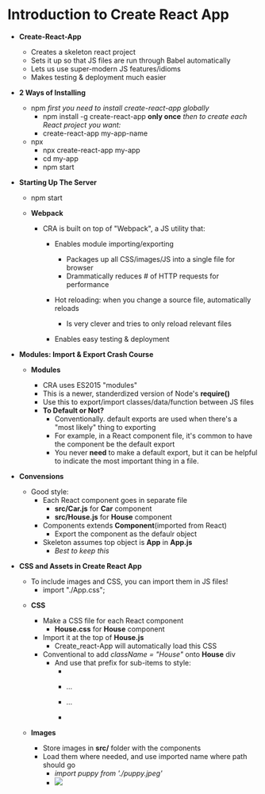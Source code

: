 # Introduction to Create React App

* **Create-React-App**
    - Creates a skeleton react project
    - Sets it up so that JS files are run through Babel automatically
    - Lets us use super-modern JS features/idioms
    - Makes testing & deployment much easier

* **2 Ways of Installing**
    - npm
        *first you need to install create-react-app globally*
        - npm install -g create-react-app **only once**
        *then to create each React project you want:*
        - create-react-app my-app-name
    - npx
        - npx create-react-app my-app
        - cd my-app
        - npm start

* **Starting Up The Server**
    - npm start

    - **Webpack**
        - CRA is built on top of "Webpack", a JS utility that:
            - Enables module importing/exporting
                - Packages up all CSS/images/JS into a single file for browser 
                - Drammatically reduces # of HTTP requests for performance
            
            - Hot reloading: when you change a source file, automatically reloads
                - Is very clever and tries to only reload relevant files

            - Enables easy testing & deployment

* **Modules: Import & Export Crash Course**
    * **Modules**
        - CRA uses ES2015 "modules"
        - This is a newer, standerdized version of Node's **require()**
        - Use this to export/import classes/data/function between JS files

        * **To Default or Not?**
            - Conventionally. default exports are used when there's a "most likely" thing to exporting
            - For example, in a React component file, it's common to have the component be the default export
            - You never **need** to make a default export, but it can be helpful to indicate the most important thing in a file.
        
* **Convensions**
    - Good style:
        - Each React component goes in separate file
            - **src/Car.js** for **Car** component
            - **src/House.js** for **House** component
        - Components extends **Component**(imported from React)
            - Export the component as the defaulr object
        - Skeleton assumes top object is **App** in **App.js**
            - *Best to keep this*

* **CSS and Assets in Create React App**
    - To include images and CSS, you can import them in JS files!
        - import "./App.css";
    
    * **CSS**
        - Make a CSS file for each React component
            - **House.css** for **House** component
        - Import it at the top of **House.js**
            - Create_react-App will automatically load this CSS
        - Conventional to add *className = "House"* onto **House** div
            - And use that prefix for sub-items to style:
                - *<div className = "House">*
                -    *<p className = "House-title">...</p>*
                -    *<p className = "House-address">...</p>*
                - *</div>*

    * **Images**
        - Store images in **src/** folder with the components
        - Load them where needed, and use imported name where path should go
            - *import puppy from './puppy.jpeg'*
            - *<img src={puppy} />*